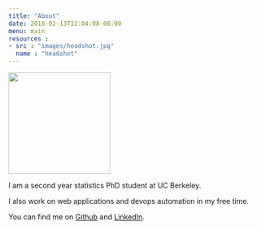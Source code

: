 ```yaml
---
title: "About"
date: 2018-02-13T12:04:08-08:00
menu: main
resources :
- src : "images/headshot.jpg"
  name : "headshot"
---
```



<img style="width: 200px" src="../images/headshot.jpg" />

I am a second year statistics PhD student at UC Berkeley.

I also work on web applications and devops automation
in my free time.

You can find me on [Github](https://github.com/feynmanliang)
and [LinkedIn](https://linkedin.com/in/feynman).
